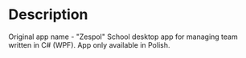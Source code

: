 # Description

Original app name - "Zespol"
School desktop app for managing team written in C# (WPF).
App only available in Polish.

